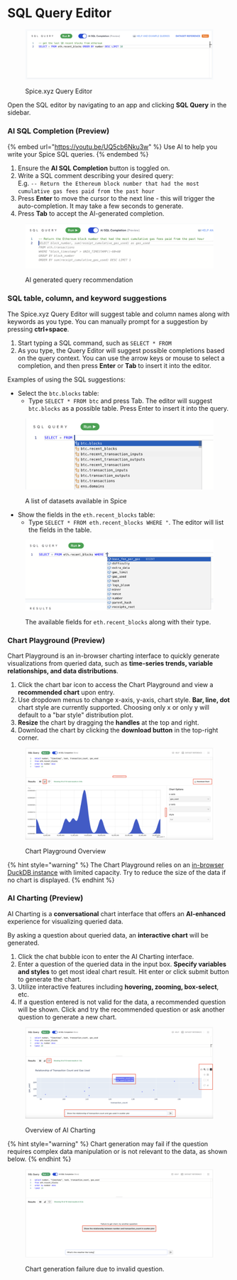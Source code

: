 # SQL Query Editor

<figure><img src="../.gitbook/assets/image (15).png" alt=""><figcaption><p>Spice.xyz Query Editor</p></figcaption></figure>

Open the SQL editor by navigating to an app and clicking **SQL Query** in the sidebar.

### AI SQL Completion (Preview)

{% embed url="https://youtu.be/UQ5cb6Nku3w" %}
Use AI to help you write your Spice SQL queries.
{% endembed %}

1. Ensure the **AI SQL Completion** button is toggled on.
2. Write a SQL comment describing your desired query: \
   E.g.  `-- Return the Ethereum block number that had the most cumulative gas fees paid from the past hour`
3. Press **Enter** to move the cursor to the next line - this will trigger the auto-completion. It may take a few seconds to generate.
4. Press **Tab** to accept the AI-generated completion.

<figure><img src="../.gitbook/assets/Screenshot 2023-01-11 at 7.28.38 PM.png" alt=""><figcaption><p>AI generated query recommendation</p></figcaption></figure>

### SQL table, column, and keyword suggestions

The Spice.xyz Query Editor will suggest table and column names along with keywords as you type. You can manually prompt for a suggestion by pressing **ctrl+space**.

1. Start typing a SQL command, such as `SELECT * FROM`
2. As you type, the Query Editor will suggest possible completions based on the query context. You can use the arrow keys or mouse to select a completion, and then press **Enter** or **Tab** to insert it into the editor.

Examples of using the SQL suggestions:

* Select the `btc.blocks` table:
  * Type `SELECT * FROM btc` and press Tab. The editor will suggest `btc.blocks` as a possible table. Press Enter to insert it into the query.

<figure><img src="../.gitbook/assets/Screenshot 2023-01-09 at 10.24.15 AM.png" alt=""><figcaption><p>A list of datasets available in Spice</p></figcaption></figure>

* Show the fields in the `eth.recent_blocks` table:
  * Type `SELECT * FROM eth.recent_blocks WHERE "`. The editor will list the fields in the table.

<figure><img src="../.gitbook/assets/Screenshot 2023-01-09 at 10.27.43 AM.png" alt=""><figcaption><p>The available fields for <code>eth.recent_blocks</code> along with their type.</p></figcaption></figure>

### Chart Playground (Preview)

Chart Playground is an in-browser charting interface to quickly generate visualizations from queried data, such as **time-series trends, variable relationships, and data distributions**.

1. Click the chart bar icon to access the Chart Playground and view a **recommended chart** upon entry.
2. Use dropdown menus to change x-axis, y-axis, chart style. **Bar, line, dot** chart style are currently supported. Choosing only x or only y will default to a "bar style" distribution plot.
3. **Resize** the chart by dragging the **handles** at the top and right.
4. Download the chart by clicking the **download button** in the top-right corner.

<figure><img src="../.gitbook/assets/image (26).png" alt=""><figcaption><p>Chart Playground Overview</p></figcaption></figure>

{% hint style="warning" %}
The Chart Playground relies on an [in-browser DuckDB instance](https://uwdata.github.io/mosaic/core/#mosaic-core) with limited capacity. Try to reduce the size of the data if no chart is displayed.
{% endhint %}

### AI Charting (Preview)

AI Charting is a **conversational** chart interface that offers an **AI-enhanced** experience for visualizing queried data.

By asking a question about queried data, an **interactive chart** will be generated.

1. Click the chat bubble icon to enter the AI Charting interface.
2. Enter a question of the queried data in the input box. **Specify variables and styles** to get most ideal chart result. Hit enter or click submit button to generate the chart.
3. Utilize interactive features including **hovering, zooming, box-select**, etc.
4. If a question entered is not valid for the data, a recommended question will be shown. Click and try the recommended question or ask another question to generate a new chart.

<figure><img src="../.gitbook/assets/image (28).png" alt=""><figcaption><p>Overview of AI Charting</p></figcaption></figure>

{% hint style="warning" %}
Chart generation may fail if the question requires complex data manipulation or is not relevant to the data, as shown below.
{% endhint %}

<figure><img src="../.gitbook/assets/image (30).png" alt=""><figcaption><p>Chart generation failure due to invalid question.</p></figcaption></figure>
